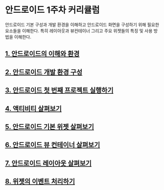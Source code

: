 안드로이드 1주차 커리큘럼
===============

안드로이드 기본 구성과 개발 환경을 이해하고 안드로이드 화면을 구성하기 위해 필요한 요소들을 이해한다. 특히 레이아웃과 뷰컨테이너 그리고 주요 위젯들의 특징 및 사용 방법을 이해한다.

## [1. 안드로이드의 이해와 환경](https://github.com/Honest-Hong/AndroidStudy/blob/master/BoostCamp/FirstWeek/5.%20%EC%95%88%EB%93%9C%EB%A1%9C%EC%9D%B4%EB%93%9C%20%EA%B8%B0%EB%B3%B8%20%EC%9C%84%EC%A0%AF%20%EC%82%B4%ED%8E%B4%EB%B3%B4%EA%B8%B0.md)

## [2. 안드로이드 개발 환경 구성](https://github.com/Honest-Hong/AndroidStudy/blob/master/BoostCamp/FirstWeek/2.%20%EC%95%88%EB%93%9C%EB%A1%9C%EC%9D%B4%EB%93%9C%20%EA%B0%9C%EB%B0%9C%20%ED%99%98%EA%B2%BD%20%EA%B5%AC%EC%84%B1.md)

## [3. 안드로이드 첫 번째 프로젝트 실행하기](https://github.com/Honest-Hong/AndroidStudy/blob/master/BoostCamp/FirstWeek/3.%20%EC%95%88%EB%93%9C%EB%A1%9C%EC%9D%B4%EB%93%9C%20%EC%B2%AB%20%EB%B2%88%EC%A7%B8%20%ED%94%84%EB%A1%9C%EC%A0%9D%ED%8A%B8%20%EC%8B%A4%ED%96%89%ED%95%98%EA%B8%B0.md)

## [4. 액티비티 살펴보기](https://github.com/Honest-Hong/AndroidStudy/blob/master/BoostCamp/FirstWeek/4.%20%EC%95%A1%ED%8B%B0%EB%B9%84%ED%8B%B0%20%EC%82%B4%ED%8E%B4%EB%B3%B4%EA%B8%B0.md)

## [5. 안드로이드 기본 위젯 살펴보기](https://github.com/Honest-Hong/AndroidStudy/blob/master/BoostCamp/FirstWeek/5.%20%EC%95%88%EB%93%9C%EB%A1%9C%EC%9D%B4%EB%93%9C%20%EA%B8%B0%EB%B3%B8%20%EC%9C%84%EC%A0%AF%20%EC%82%B4%ED%8E%B4%EB%B3%B4%EA%B8%B0.md)

## [6. 안드로이드 뷰 컨테이너 살펴보기](https://github.com/Honest-Hong/AndroidStudy/blob/master/BoostCamp/FirstWeek/6.%20%EC%95%88%EB%93%9C%EB%A1%9C%EC%9D%B4%EB%93%9C%20%EB%B7%B0%20%EC%BB%A8%ED%85%8C%EC%9D%B4%ED%84%B0%20%EC%82%B4%ED%8E%B4%EB%B3%B4%EA%B8%B0.md)

## [7. 안드로이드 레이아웃 살펴보기](https://github.com/Honest-Hong/AndroidStudy/blob/master/BoostCamp/FirstWeek/7.%20%EC%95%88%EB%93%9C%EB%A1%9C%EC%9D%B4%EB%93%9C%20%EB%A0%88%EC%9D%B4%EC%95%84%EC%9B%83%20%EC%82%B4%ED%8E%B4%EB%B3%B4%EA%B8%B0.md)

## [8. 위젯의 이벤트 처리하기](https://github.com/Honest-Hong/AndroidStudy/blob/master/BoostCamp/FirstWeek/8.%20%EC%9C%84%EC%A0%AF%EC%9D%98%20%EC%9D%B4%EB%B2%A4%ED%8A%B8%20%EC%B2%98%EB%A6%AC%ED%95%98%EA%B8%B0.md)